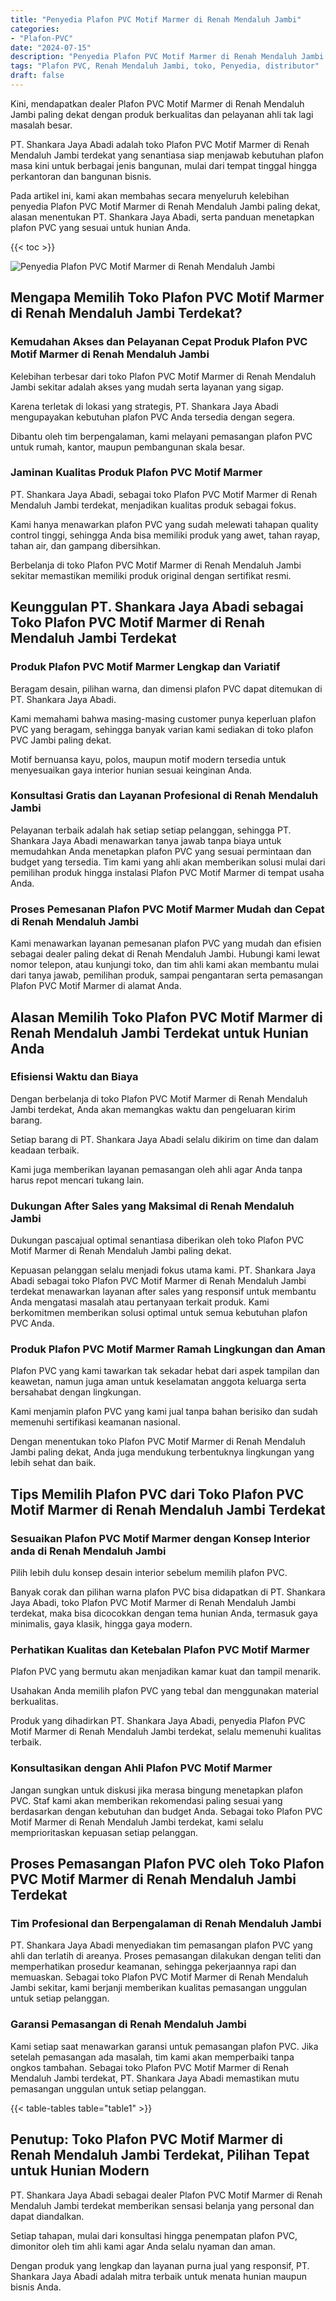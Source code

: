 ```yaml
---
title: "Penyedia Plafon PVC Motif Marmer di Renah Mendaluh Jambi"
categories: 
- "Plafon-PVC"
date: "2024-07-15"
description: "Penyedia Plafon PVC Motif Marmer di Renah Mendaluh Jambi untuk hunian, perkantoran, serta toko. Plafon unggulan, variasi motif, pilihan warna modern, dengan layanan instalasi ditangani oleh tenaga ahli ahli dan kepastian resmi!|Jasa distribusi Plafon PVC Motif Marmer di Renah Mendaluh Jambi bagi keperluan hunian, office, maupun ritel, dengan plafon berkualitas dan instalasi oleh tim profesional serta garansi resmi.|Solusi Plafon PVC Motif Marmer di Renah Mendaluh Jambi yang andal bagi rumah, office, serta toko, bersama plafon terbaik dan instalasi dikerjakan oleh tim profesional serta garansi resmi.|Penjualan Plafon PVC Motif Marmer di Renah Mendaluh Jambi bagi hunian, kantor, dan toko, beserta material berkualitas dan penempatan ditangani oleh teknisi ahli, disertai beserta garansi resmi.}"
tags: "Plafon PVC, Renah Mendaluh Jambi, toko, Penyedia, distributor"
draft: false
---
```


Kini, mendapatkan dealer Plafon PVC Motif Marmer di Renah Mendaluh Jambi paling dekat dengan produk berkualitas dan pelayanan ahli tak lagi masalah besar.

PT. Shankara Jaya Abadi adalah toko Plafon PVC Motif Marmer di Renah Mendaluh Jambi terdekat yang senantiasa siap menjawab kebutuhan plafon masa kini untuk berbagai jenis bangunan, mulai dari tempat tinggal hingga perkantoran dan bangunan bisnis.

Pada artikel ini, kami akan membahas secara menyeluruh kelebihan penyedia Plafon PVC Motif Marmer di Renah Mendaluh Jambi paling dekat, alasan menentukan PT. Shankara Jaya Abadi, serta panduan menetapkan plafon PVC yang sesuai untuk hunian Anda.

{{< toc >}}

![Penyedia Plafon PVC Motif Marmer di Renah Mendaluh Jambi](/images/Plafon-PVC/Penyedia-Plafon-PVC-Motif-Marmer-di-Renah-Mendaluh-Jambi.png)


## Mengapa Memilih Toko Plafon PVC Motif Marmer di Renah Mendaluh Jambi Terdekat?

### Kemudahan Akses dan Pelayanan Cepat Produk Plafon PVC Motif Marmer di Renah Mendaluh Jambi

Kelebihan terbesar dari toko Plafon PVC Motif Marmer di Renah Mendaluh Jambi sekitar adalah akses yang mudah serta layanan yang sigap.

Karena terletak di lokasi yang strategis, PT. Shankara Jaya Abadi mengupayakan kebutuhan plafon PVC Anda tersedia dengan segera.

Dibantu oleh tim berpengalaman, kami melayani pemasangan plafon PVC untuk rumah, kantor, maupun pembangunan skala besar.

### Jaminan Kualitas Produk Plafon PVC Motif Marmer

PT. Shankara Jaya Abadi, sebagai toko Plafon PVC Motif Marmer di Renah Mendaluh Jambi terdekat, menjadikan kualitas produk sebagai fokus.

Kami hanya menawarkan plafon PVC yang sudah melewati tahapan quality control tinggi, sehingga Anda bisa memiliki produk yang awet, tahan rayap, tahan air, dan gampang dibersihkan.

Berbelanja di toko Plafon PVC Motif Marmer di Renah Mendaluh Jambi sekitar memastikan memiliki produk original dengan sertifikat resmi.

## Keunggulan PT. Shankara Jaya Abadi sebagai Toko Plafon PVC Motif Marmer di Renah Mendaluh Jambi Terdekat

### Produk Plafon PVC Motif Marmer Lengkap dan Variatif

Beragam desain, pilihan warna, dan dimensi plafon PVC dapat ditemukan di PT. Shankara Jaya Abadi.

Kami memahami bahwa masing-masing customer punya keperluan plafon PVC yang beragam, sehingga banyak varian kami sediakan di toko plafon PVC Jambi paling dekat.

Motif bernuansa kayu, polos, maupun motif modern tersedia untuk menyesuaikan gaya interior hunian sesuai keinginan Anda.

### Konsultasi Gratis dan Layanan Profesional di Renah Mendaluh Jambi

Pelayanan terbaik adalah hak setiap setiap pelanggan, sehingga PT. Shankara Jaya Abadi menawarkan tanya jawab tanpa biaya untuk memudahkan Anda menetapkan plafon PVC yang sesuai permintaan dan budget yang tersedia. Tim kami yang ahli akan memberikan solusi mulai dari pemilihan produk hingga instalasi Plafon PVC Motif Marmer di tempat usaha Anda.

### Proses Pemesanan Plafon PVC Motif Marmer Mudah dan Cepat di Renah Mendaluh Jambi

Kami menawarkan layanan pemesanan plafon PVC yang mudah dan efisien sebagai dealer paling dekat di Renah Mendaluh Jambi. Hubungi kami lewat nomor telepon, atau kunjungi toko, dan tim ahli kami akan membantu mulai dari tanya jawab, pemilihan produk, sampai pengantaran serta pemasangan Plafon PVC Motif Marmer di alamat Anda.

## Alasan Memilih Toko Plafon PVC Motif Marmer di Renah Mendaluh Jambi Terdekat untuk Hunian Anda

### Efisiensi Waktu dan Biaya

Dengan berbelanja di toko Plafon PVC Motif Marmer di Renah Mendaluh Jambi terdekat, Anda akan memangkas waktu dan pengeluaran kirim barang.

Setiap barang di PT. Shankara Jaya Abadi selalu dikirim on time dan dalam keadaan terbaik.

Kami juga memberikan layanan pemasangan oleh ahli agar Anda tanpa harus repot mencari tukang lain.

### Dukungan After Sales yang Maksimal di Renah Mendaluh Jambi

Dukungan pascajual optimal senantiasa diberikan oleh toko Plafon PVC Motif Marmer di Renah Mendaluh Jambi paling dekat.

Kepuasan pelanggan selalu menjadi fokus utama kami. PT. Shankara Jaya Abadi sebagai toko Plafon PVC Motif Marmer di Renah Mendaluh Jambi terdekat menawarkan layanan after sales yang responsif untuk membantu Anda mengatasi masalah atau pertanyaan terkait produk. Kami berkomitmen memberikan solusi optimal untuk semua kebutuhan plafon PVC Anda.

### Produk Plafon PVC Motif Marmer Ramah Lingkungan dan Aman

Plafon PVC yang kami tawarkan tak sekadar hebat dari aspek tampilan dan keawetan, namun juga aman untuk keselamatan anggota keluarga serta bersahabat dengan lingkungan.

Kami menjamin plafon PVC yang kami jual tanpa bahan berisiko dan sudah memenuhi sertifikasi keamanan nasional.

Dengan menentukan toko Plafon PVC Motif Marmer di Renah Mendaluh Jambi paling dekat, Anda juga mendukung terbentuknya lingkungan yang lebih sehat dan baik.

## Tips Memilih Plafon PVC dari Toko Plafon PVC Motif Marmer di Renah Mendaluh Jambi Terdekat

### Sesuaikan Plafon PVC Motif Marmer dengan Konsep Interior anda di Renah Mendaluh Jambi

Pilih lebih dulu konsep desain interior sebelum memilih plafon PVC.

Banyak corak dan pilihan warna plafon PVC bisa didapatkan di PT. Shankara Jaya Abadi, toko Plafon PVC Motif Marmer di Renah Mendaluh Jambi terdekat, maka bisa dicocokkan dengan tema hunian Anda, termasuk gaya minimalis, gaya klasik, hingga gaya modern.

### Perhatikan Kualitas dan Ketebalan Plafon PVC Motif Marmer

Plafon PVC yang bermutu akan menjadikan kamar kuat dan tampil menarik.

Usahakan Anda memilih plafon PVC yang tebal dan menggunakan material berkualitas.

Produk yang dihadirkan PT. Shankara Jaya Abadi, penyedia Plafon PVC Motif Marmer di Renah Mendaluh Jambi terdekat, selalu memenuhi kualitas terbaik.

### Konsultasikan dengan Ahli Plafon PVC Motif Marmer

Jangan sungkan untuk diskusi jika merasa bingung menetapkan plafon PVC. Staf kami akan memberikan rekomendasi paling sesuai yang berdasarkan dengan kebutuhan dan budget Anda. Sebagai toko Plafon PVC Motif Marmer di Renah Mendaluh Jambi terdekat, kami selalu memprioritaskan kepuasan setiap pelanggan.

## Proses Pemasangan Plafon PVC oleh Toko Plafon PVC Motif Marmer di Renah Mendaluh Jambi Terdekat

### Tim Profesional dan Berpengalaman di Renah Mendaluh Jambi

PT. Shankara Jaya Abadi menyediakan tim pemasangan plafon PVC yang ahli dan terlatih di areanya. Proses pemasangan dilakukan dengan teliti dan memperhatikan prosedur keamanan, sehingga pekerjaannya rapi dan memuaskan. Sebagai toko Plafon PVC Motif Marmer di Renah Mendaluh Jambi sekitar, kami berjanji memberikan kualitas pemasangan unggulan untuk setiap pelanggan.

### Garansi Pemasangan di Renah Mendaluh Jambi

Kami setiap saat menawarkan garansi untuk pemasangan plafon PVC. Jika setelah pemasangan ada masalah, tim kami akan memperbaiki tanpa ongkos tambahan. Sebagai toko Plafon PVC Motif Marmer di Renah Mendaluh Jambi terdekat, PT. Shankara Jaya Abadi memastikan mutu pemasangan unggulan untuk setiap pelanggan.

{{< table-tables table="table1" >}}

## Penutup: Toko Plafon PVC Motif Marmer di Renah Mendaluh Jambi Terdekat, Pilihan Tepat untuk Hunian Modern

PT. Shankara Jaya Abadi sebagai dealer Plafon PVC Motif Marmer di Renah Mendaluh Jambi terdekat memberikan sensasi belanja yang personal dan dapat diandalkan.

Setiap tahapan, mulai dari konsultasi hingga penempatan plafon PVC, dimonitor oleh tim ahli kami agar Anda selalu nyaman dan aman.

Dengan produk yang lengkap dan layanan purna jual yang responsif, PT. Shankara Jaya Abadi adalah mitra terbaik untuk menata hunian maupun bisnis Anda.